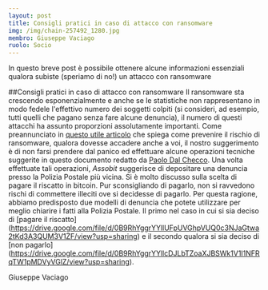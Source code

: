 ```yaml
---
layout: post
title: Consigli pratici in caso di attacco con ransomware
img: /img/chain-257492_1280.jpg
membro: Giuseppe Vaciago
ruolo: Socio
---
```

In questo breve post è possibile ottenere alcune informazioni essenziali qualora subiste (speriamo di no!) un attacco con ransomware
<!-- more -->

##Consigli pratici in caso di attacco con ransomware
Il ransomware sta crescendo esponenzialmente e anche se le statistiche non rappresentano in modo fedele l'effettivo numero dei soggetti colpiti (si consideri, ad esempio, tutti quelli che pagano senza fare alcune denuncia), il numero di questi attacchi ha assunto proporzioni assolutamente importanti. Come preannunciato in [questo utile articolo](http://www.assob.it/2016/02/01/16-46-50.html) che spiega come prevenire il rischio di ransomware, qualora dovesse accadere anche a voi, il nostro suggerimento è di non farsi prendere dal panico ed effettuare alcune operazioni tecniche suggerite in questo documento redatto da [Paolo Dal Checco](https://drive.google.com/open?id=0B9RhYggrYYllcHJaMkRJc011ZEhjX042bHJYUEZCMGV1WnRz). Una volta effettuate tali operazioni, *Assobit* suggerisce di depositare una denuncia presso la Polizia Postale più vicina.
Si è molto discusso sulla scelta di pagare il riscatto in bitcoin. Pur sconsigliando di pagarlo, non si ravvedono rischi di commettere illeciti ove si decidesse di pagarlo. Per questa ragione, abbiamo predisposto due modelli di denuncia che potete utilizzare per meglio chiarire i fatti alla Polizia Postale. Il primo nel caso in cui si sia deciso di [pagare il riscatto] (https://drive.google.com/file/d/0B9RhYggrYYllUFpUVGhpVUQ0c3NJaGtwa2tKd3A3QUM3V1ZF/view?usp=sharing) e il secondo qualora si sia deciso di [non pagarlo] (https://drive.google.com/file/d/0B9RhYggrYYllcDJLbTZoaXJBSWk1V1I1NFRqTW1pMDVyVGlZ/view?usp=sharing).

Giuseppe Vaciago
